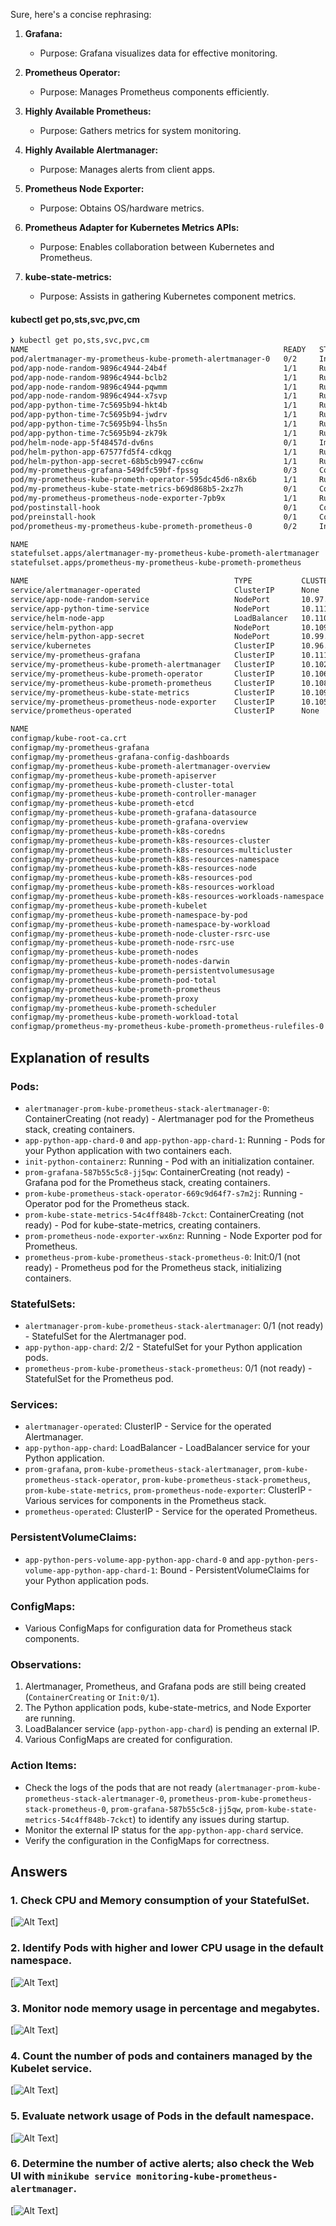 Sure, here's a concise rephrasing:

1. **Grafana:**

   - Purpose: Grafana visualizes data for effective monitoring.

2. **Prometheus Operator:**

   - Purpose: Manages Prometheus components efficiently.

3. **Highly Available Prometheus:**

   - Purpose: Gathers metrics for system monitoring.

4. **Highly Available Alertmanager:**

   - Purpose: Manages alerts from client apps.

5. **Prometheus Node Exporter:**

   - Purpose: Obtains OS/hardware metrics.

6. **Prometheus Adapter for Kubernetes Metrics APIs:**

   - Purpose: Enables collaboration between Kubernetes and Prometheus.

7. **kube-state-metrics:**

   - Purpose: Assists in gathering Kubernetes component metrics.

#### kubectl get po,sts,svc,pvc,cm

```sh
❯ kubectl get po,sts,svc,pvc,cm
NAME                                                         READY   STATUS              RESTARTS       AGE
pod/alertmanager-my-prometheus-kube-prometh-alertmanager-0   0/2     Init:0/1            0              18s
pod/app-node-random-9896c4944-24b4f                          1/1     Running             13 (99m ago)   38d
pod/app-node-random-9896c4944-bclb2                          1/1     Running             13 (99m ago)   38d
pod/app-node-random-9896c4944-pqwmm                          1/1     Running             13 (99m ago)   38d
pod/app-node-random-9896c4944-x7svp                          1/1     Running             14 (99m ago)   38d
pod/app-python-time-7c5695b94-hkt4b                          1/1     Running             16 (99m ago)   38d
pod/app-python-time-7c5695b94-jwdrv                          1/1     Running             16 (99m ago)   38d
pod/app-python-time-7c5695b94-lhs5n                          1/1     Running             15 (99m ago)   38d
pod/app-python-time-7c5695b94-zk79k                          1/1     Running             15 (99m ago)   38d
pod/helm-node-app-5f48457d-dv6ns                             0/1     ImagePullBackOff    0              31d
pod/helm-python-app-67577fd5f4-cdkqg                         1/1     Running             8 (99m ago)    31d
pod/helm-python-app-secret-68b5cb9947-cc6nw                  1/1     Running             2 (99m ago)    11h
pod/my-prometheus-grafana-549dfc59bf-fpssg                   0/3     ContainerCreating   0              37s
pod/my-prometheus-kube-prometh-operator-595dc45d6-n8x6b      1/1     Running             0              37s
pod/my-prometheus-kube-state-metrics-b69d868b5-2xz7h         0/1     ContainerCreating   0              37s
pod/my-prometheus-prometheus-node-exporter-7pb9x             1/1     Running             0              37s
pod/postinstall-hook                                         0/1     Completed           0              11h
pod/preinstall-hook                                          0/1     Completed           0              11h
pod/prometheus-my-prometheus-kube-prometh-prometheus-0       0/2     Init:0/1            0              18s

NAME                                                                    READY   AGE
statefulset.apps/alertmanager-my-prometheus-kube-prometh-alertmanager   0/1     18s
statefulset.apps/prometheus-my-prometheus-kube-prometh-prometheus       0/1     18s

NAME                                              TYPE           CLUSTER-IP       EXTERNAL-IP   PORT(S)                      AGE
service/alertmanager-operated                     ClusterIP      None             <none>        9093/TCP,9094/TCP,9094/UDP   18s
service/app-node-random-service                   NodePort       10.97.7.65       <none>        3000:30001/TCP               38d
service/app-python-time-service                   NodePort       10.111.250.122   <none>        8080:30000/TCP               38d
service/helm-node-app                             LoadBalancer   10.110.128.158   <pending>     3000:32106/TCP               31d
service/helm-python-app                           NodePort       10.109.35.89     <none>        8080:31465/TCP               31d
service/helm-python-app-secret                    NodePort       10.99.31.180     <none>        8080:30637/TCP               11h
service/kubernetes                                ClusterIP      10.96.0.1        <none>        443/TCP                      38d
service/my-prometheus-grafana                     ClusterIP      10.111.33.125    <none>        80/TCP                       37s
service/my-prometheus-kube-prometh-alertmanager   ClusterIP      10.102.136.73    <none>        9093/TCP,8080/TCP            37s
service/my-prometheus-kube-prometh-operator       ClusterIP      10.106.239.242   <none>        443/TCP                      37s
service/my-prometheus-kube-prometh-prometheus     ClusterIP      10.108.246.169   <none>        9090/TCP,8080/TCP            37s
service/my-prometheus-kube-state-metrics          ClusterIP      10.109.35.162    <none>        8080/TCP                     37s
service/my-prometheus-prometheus-node-exporter    ClusterIP      10.105.73.121    <none>        9100/TCP                     37s
service/prometheus-operated                       ClusterIP      None             <none>        9090/TCP                     18s

NAME                                                                     DATA   AGE
configmap/kube-root-ca.crt                                               1      38d
configmap/my-prometheus-grafana                                          1      37s
configmap/my-prometheus-grafana-config-dashboards                        1      37s
configmap/my-prometheus-kube-prometh-alertmanager-overview               1      37s
configmap/my-prometheus-kube-prometh-apiserver                           1      37s
configmap/my-prometheus-kube-prometh-cluster-total                       1      37s
configmap/my-prometheus-kube-prometh-controller-manager                  1      37s
configmap/my-prometheus-kube-prometh-etcd                                1      37s
configmap/my-prometheus-kube-prometh-grafana-datasource                  1      37s
configmap/my-prometheus-kube-prometh-grafana-overview                    1      37s
configmap/my-prometheus-kube-prometh-k8s-coredns                         1      37s
configmap/my-prometheus-kube-prometh-k8s-resources-cluster               1      37s
configmap/my-prometheus-kube-prometh-k8s-resources-multicluster          1      37s
configmap/my-prometheus-kube-prometh-k8s-resources-namespace             1      37s
configmap/my-prometheus-kube-prometh-k8s-resources-node                  1      37s
configmap/my-prometheus-kube-prometh-k8s-resources-pod                   1      37s
configmap/my-prometheus-kube-prometh-k8s-resources-workload              1      37s
configmap/my-prometheus-kube-prometh-k8s-resources-workloads-namespace   1      37s
configmap/my-prometheus-kube-prometh-kubelet                             1      37s
configmap/my-prometheus-kube-prometh-namespace-by-pod                    1      37s
configmap/my-prometheus-kube-prometh-namespace-by-workload               1      37s
configmap/my-prometheus-kube-prometh-node-cluster-rsrc-use               1      37s
configmap/my-prometheus-kube-prometh-node-rsrc-use                       1      37s
configmap/my-prometheus-kube-prometh-nodes                               1      37s
configmap/my-prometheus-kube-prometh-nodes-darwin                        1      37s
configmap/my-prometheus-kube-prometh-persistentvolumesusage              1      37s
configmap/my-prometheus-kube-prometh-pod-total                           1      37s
configmap/my-prometheus-kube-prometh-prometheus                          1      37s
configmap/my-prometheus-kube-prometh-proxy                               1      37s
configmap/my-prometheus-kube-prometh-scheduler                           1      37s
configmap/my-prometheus-kube-prometh-workload-total                      1      37s
configmap/prometheus-my-prometheus-kube-prometh-prometheus-rulefiles-0   34     18s
```

## Explanation of results

### Pods:

- `alertmanager-prom-kube-prometheus-stack-alertmanager-0`: ContainerCreating (not ready) - Alertmanager pod for the Prometheus stack, creating containers.
- `app-python-app-chard-0` and `app-python-app-chard-1`: Running - Pods for your Python application with two containers each.
- `init-python-containerz`: Running - Pod with an initialization container.
- `prom-grafana-587b55c5c8-jj5qw`: ContainerCreating (not ready) - Grafana pod for the Prometheus stack, creating containers.
- `prom-kube-prometheus-stack-operator-669c9d64f7-s7m2j`: Running - Operator pod for the Prometheus stack.
- `prom-kube-state-metrics-54c4ff848b-7ckct`: ContainerCreating (not ready) - Pod for kube-state-metrics, creating containers.
- `prom-prometheus-node-exporter-wx6nz`: Running - Node Exporter pod for Prometheus.
- `prometheus-prom-kube-prometheus-stack-prometheus-0`: Init:0/1 (not ready) - Prometheus pod for the Prometheus stack, initializing containers.

### StatefulSets:

- `alertmanager-prom-kube-prometheus-stack-alertmanager`: 0/1 (not ready) - StatefulSet for the Alertmanager pod.
- `app-python-app-chard`: 2/2 - StatefulSet for your Python application pods.
- `prometheus-prom-kube-prometheus-stack-prometheus`: 0/1 (not ready) - StatefulSet for the Prometheus pod.

### Services:

- `alertmanager-operated`: ClusterIP - Service for the operated Alertmanager.
- `app-python-app-chard`: LoadBalancer - LoadBalancer service for your Python application.
- `prom-grafana`, `prom-kube-prometheus-stack-alertmanager`, `prom-kube-prometheus-stack-operator`, `prom-kube-prometheus-stack-prometheus`, `prom-kube-state-metrics`, `prom-prometheus-node-exporter`: ClusterIP - Various services for components in the Prometheus stack.
- `prometheus-operated`: ClusterIP - Service for the operated Prometheus.

### PersistentVolumeClaims:

- `app-python-pers-volume-app-python-app-chard-0` and `app-python-pers-volume-app-python-app-chard-1`: Bound - PersistentVolumeClaims for your Python application pods.

### ConfigMaps:

- Various ConfigMaps for configuration data for Prometheus stack components.

### Observations:

1. Alertmanager, Prometheus, and Grafana pods are still being created (`ContainerCreating` or `Init:0/1`).
2. The Python application pods, kube-state-metrics, and Node Exporter are running.
3. LoadBalancer service (`app-python-app-chard`) is pending an external IP.
4. Various ConfigMaps are created for configuration.

### Action Items:

- Check the logs of the pods that are not ready (`alertmanager-prom-kube-prometheus-stack-alertmanager-0`, `prometheus-prom-kube-prometheus-stack-prometheus-0`, `prom-grafana-587b55c5c8-jj5qw`, `prom-kube-state-metrics-54c4ff848b-7ckct`) to identify any issues during startup.
- Monitor the external IP status for the `app-python-app-chard` service.
- Verify the configuration in the ConfigMaps for correctness.

## Answers

### 1. Check CPU and Memory consumption of your StatefulSet.

[![Alt Text](img/cpu-memory.png)]

### 2. Identify Pods with higher and lower CPU usage in the default namespace.

[![Alt Text](img/compute-pods.png)]

### 3. Monitor node memory usage in percentage and megabytes.

[![Alt Text](img/node-memory.png)]

### 4. Count the number of pods and containers managed by the Kubelet service.

[![Alt Text](img/kubelet.png)]

### 5. Evaluate network usage of Pods in the default namespace.

[![Alt Text](img/network.png)]

### 6. Determine the number of active alerts; also check the Web UI with `minikube service monitoring-kube-prometheus-alertmanager`.

[![Alt Text](img/alert.png)]
